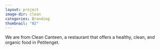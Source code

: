 ```yaml
---
layout: project
image-dir: clean
categories: Branding
thumbnail: "02"
---
```

We are from Clean Canteen, a restaurant that offers a healthy, clean, and organic food in Petitenget.
